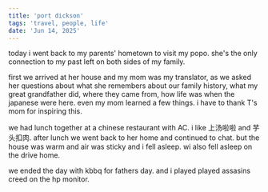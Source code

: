 ```yaml
---
title: 'port dickson'
tags: 'travel, people, life'
date: 'Jun 14, 2025'
---
```


today i went back to my parents' hometown to visit my popo. she's the only connection to my past left on both sides of my family.

first we arrived at her house and my mom was my translator, as we asked her questions about what she remembers about our family history, what my great grandfather did, where they came from, how life was when the japanese were here. even my mom learned a few things. i have to thank T's mom for inspiring this.

we had lunch together at a chinese restaurant with AC. i like 上汤啦啦 and 芋头扣肉. after lunch we went back to her home and continued to chat. but the house was warm and air was sticky and i fell asleep. wi also fell asleep on the drive home.

we ended the day with kbbq for fathers day. and i played played assasins creed on the hp monitor.
